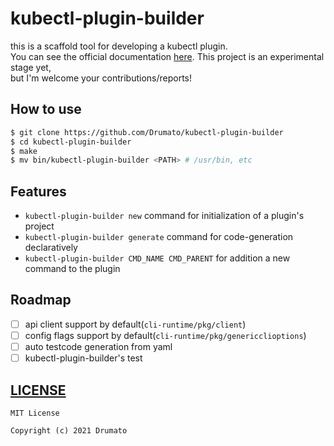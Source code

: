 # kubectl-plugin-builder

this is a scaffold tool for developing a kubectl plugin.  
You can see the official documentation [here](./docs/introduction.md).
This project is an experimental stage yet,  
but I'm welcome your contributions/reports!  

## How to use

```bash
$ git clone https://github.com/Drumato/kubectl-plugin-builder
$ cd kubectl-plugin-builder
$ make
$ mv bin/kubectl-plugin-builder <PATH> # /usr/bin, etc
```

## Features

- `kubectl-plugin-builder new` command for initialization of a plugin's project
- `kubectl-plugin-builder generate` command for code-generation declaratively
- `kubectl-plugin-builder CMD_NAME CMD_PARENT` for addition a new command to the plugin

## Roadmap

- [ ] api client support by default(`cli-runtime/pkg/client`)
- [ ] config flags support by default(`cli-runtime/pkg/genericclioptions`)
- [ ] auto testcode generation from yaml
- [ ] kubectl-plugin-builder's test

## [LICENSE](./LICENSE)

```license
MIT License

Copyright (c) 2021 Drumato
```
